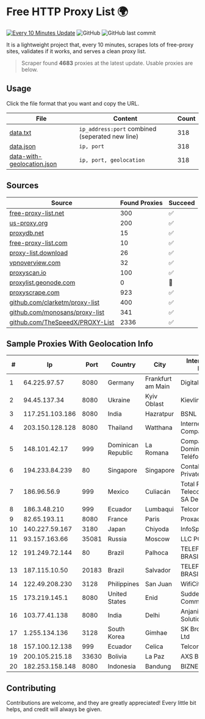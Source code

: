 
# Free HTTP Proxy List 🌍

[![Every 10 Minutes Update](https://github.com/mertguvencli/http-proxy-list/actions/workflows/main.yml/badge.svg?branch=main)](https://github.com/mertguvencli/http-proxy-list/actions/workflows/main.yml)
![GitHub](https://img.shields.io/github/license/mertguvencli/http-proxy-list)
![GitHub last commit](https://img.shields.io/github/last-commit/mertguvencli/http-proxy-list)

It is a lightweight project that, every 10 minutes, scrapes lots of free-proxy sites, validates if it works, and serves a clean proxy list.


> Scraper found **4683** proxies at the latest update. Usable proxies are below.

## Usage

Click the file format that you want and copy the URL.


|File|Content|Count|
|----|-------|-----|
|[data.txt](https://raw.githubusercontent.com/mertguvencli/http-proxy-list/main/proxy-list/data.txt)|`ip_address:port` combined (seperated new line)|318|
|[data.json](https://raw.githubusercontent.com/mertguvencli/http-proxy-list/main/proxy-list/data.json)|`ip, port`|318|
|[data-with-geolocation.json](https://raw.githubusercontent.com/mertguvencli/http-proxy-list/main/proxy-list/data-with-geolocation.json)|`ip, port, geolocation`|318|

## Sources

|Source|Found Proxies|Succeed|
|------|-------------|-------|
|[free-proxy-list.net](https://free-proxy-list.net)|300|✅|
|[us-proxy.org](https://www.us-proxy.org)|200|✅|
|[proxydb.net](http://proxydb.net)|15|✅|
|[free-proxy-list.com](https://free-proxy-list.com/?page=&port=&type%5B%5D=http&type%5B%5D=https&up_time=0&search=Search)|10|✅|
|[proxy-list.download](https://www.proxy-list.download/HTTP)|26|✅|
|[vpnoverview.com](https://vpnoverview.com/privacy/anonymous-browsing/free-proxy-servers)|32|✅|
|[proxyscan.io](https://www.proxyscan.io)|100|✅|
|[proxylist.geonode.com](https://proxylist.geonode.com/api/proxy-list?limit=300&page=1&sort_by=lastChecked&sort_type=desc&protocols=http,https)|0|🚫|
|[proxyscrape.com](https://api.proxyscrape.com/v2/?request=displayproxies&protocol=http&timeout=10000&country=all&ssl=all&anonymity=all)|923|✅|
|[github.com/clarketm/proxy-list](https://raw.githubusercontent.com/clarketm/proxy-list/master/proxy-list-raw.txt)|400|✅|
|[github.com/monosans/proxy-list](https://raw.githubusercontent.com/monosans/proxy-list/main/proxies/http.txt)|341|✅|
|[github.com/TheSpeedX/PROXY-List](https://raw.githubusercontent.com/TheSpeedX/PROXY-List/master/http.txt)|2336|✅|


## Sample Proxies With Geolocation Info

|#|Ip|Port|Country|City|Internet Service Provider|
|-|--|----|-------|----|-------------------------|
|1|64.225.97.57|8080|Germany|Frankfurt am Main|DigitalOcean, LLC|
|2|94.45.137.34|8080|Ukraine|Kyiv Oblast|Kievline LLC|
|3|117.251.103.186|8080|India|Hazratpur|BSNL Internet|
|4|203.150.128.128|8080|Thailand|Watthana|Internet Thailand Company Ltd|
|5|148.101.42.17|999|Dominican Republic|La Romana|Compañía Dominicana de Teléfonos S. A.|
|6|194.233.84.239|80|Singapore|Singapore|Contabo Asia Private Limited|
|7|186.96.56.9|999|Mexico|Culiacán|Total Play Telecomunicaciones SA De CV|
|8|186.3.48.210|999|Ecuador|Lumbaqui|Telconet S.A|
|9|82.65.193.11|8080|France|Paris|Proxad / Free SAS|
|10|140.227.59.167|3180|Japan|Chiyoda|InfoSphere|
|11|93.157.163.66|35081|Russia|Moscow|LLC POWERNET|
|12|191.249.72.144|80|Brazil|Palhoca|TELEFÔNICA BRASIL S.A|
|13|187.115.10.50|20183|Brazil|Salvador|TELEFÔNICA BRASIL S.A|
|14|122.49.208.230|3128|Philippines|San Juan|WifiCity, Inc|
|15|173.219.145.1|8080|United States|Enid|Suddenlink Communications|
|16|103.77.41.138|8080|India|Delhi|Anjani Broadband Solutions Pvt Ltd|
|17|1.255.134.136|3128|South Korea|Gimhae|SK Broadband Co Ltd|
|18|157.100.12.138|999|Ecuador|Celica|Telconet S.A|
|19|200.105.215.18|33630|Bolivia|La Paz|AXS Bolivia S. A.|
|20|182.253.158.148|8080|Indonesia|Bandung|BIZNET|



## Contributing

Contributions are welcome, and they are greatly appreciated! Every
little bit helps, and credit will always be given.

